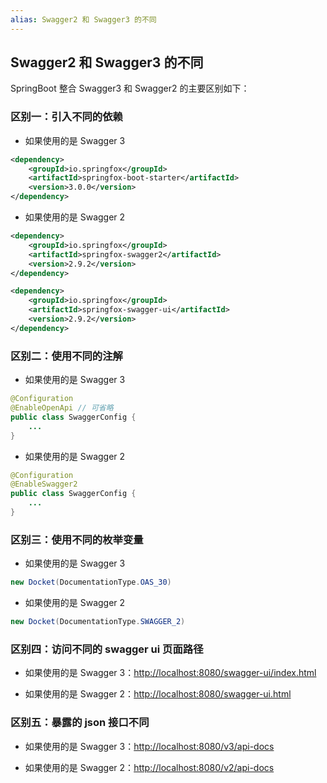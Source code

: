 ```yaml
---
alias: Swagger2 和 Swagger3 的不同
---
```


## Swagger2 和 Swagger3 的不同

SpringBoot 整合 Swagger3 和 Swagger2 的主要区别如下：

### 区别一：引入不同的依赖

- 如果使用的是 Swagger 3

```xml
<dependency>
    <groupId>io.springfox</groupId>
    <artifactId>springfox-boot-starter</artifactId>
    <version>3.0.0</version>
</dependency>
```

- 如果使用的是 Swagger 2

```xml
<dependency>
    <groupId>io.springfox</groupId>
    <artifactId>springfox-swagger2</artifactId>
    <version>2.9.2</version>
</dependency>

<dependency>
    <groupId>io.springfox</groupId>
    <artifactId>springfox-swagger-ui</artifactId>
    <version>2.9.2</version>
</dependency>
```

### 区别二：使用不同的注解

- 如果使用的是 Swagger 3

```java
@Configuration
@EnableOpenApi // 可省略
public class SwaggerConfig {
    ...
}
```

- 如果使用的是 Swagger 2

```java
@Configuration
@EnableSwagger2 
public class SwaggerConfig {
    ...
}
```

### 区别三：使用不同的枚举变量
    
- 如果使用的是 Swagger 3

```java
new Docket(DocumentationType.OAS_30)
```

- 如果使用的是 Swagger 2

```java
new Docket(DocumentationType.SWAGGER_2)
```

### 区别四：访问不同的 swagger ui 页面路径
 
- 如果使用的是 Swagger 3：[http://localhost:8080/swagger-ui/index.html](http://localhost:8080/swagger-ui/index.html)
    
- 如果使用的是 Swagger 2：[http://localhost:8080/swagger-ui.html](http://localhost:8080/swagger-ui.html)

### 区别五：暴露的 json 接口不同

- 如果使用的是 Swagger 3：[http://localhost:8080/v3/api-docs](http://localhost:8080/v3/api-docs)
    
- 如果使用的是 Swagger 2：[http://localhost:8080/v2/api-docs](http://localhost:8080/v2/api-docs)



